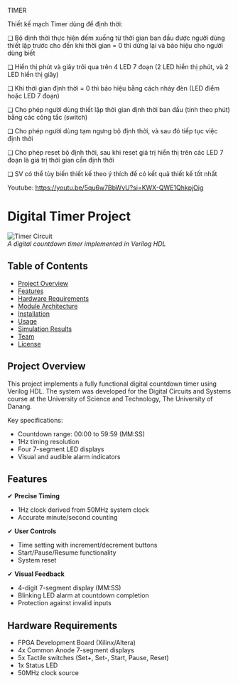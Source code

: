 TIMER


Thiết kế mạch Timer dùng để định thời:

❑ Bộ định thời thực hiện đếm xuống từ thời gian ban đầu được người
dùng thiết lập trước cho đến khi thời gian = 0 thì dừng lại và báo hiệu
cho người dùng biết

❑ Hiển thị phút và giây trôi qua trên 4 LED 7 đoạn (2 LED hiển thị phút,
và 2 LED hiển thị giây)

❑ Khi thời gian định thời = 0 thì báo hiệu bằng cách nháy đèn (LED
điểm hoặc LED 7 đoạn)

❑ Cho phép người dùng thiết lập thời gian định thời ban đầu (tính theo
phút) bằng các công tắc (switch)

❑ Cho phép người dùng tạm ngưng bộ định thời, và sau đó tiếp tục việc
định thời

❑ Cho phép reset bộ định thời, sau khi reset giá trị hiển thị trên các LED
7 đoạn là giá trị thời gian cần định thời

❑ SV có thể tùy biến thiết kế theo ý thích để có kết quả thiết kế tốt nhất

Youtube: https://youtu.be/5qu6w7BbWvU?si=KWX-QWE1QhkpjOig



# Digital Timer Project

![Timer Circuit](https://via.placeholder.com/400x200?text=Timer+Circuit)  
*A digital countdown timer implemented in Verilog HDL*

## Table of Contents
- [Project Overview](#project-overview)
- [Features](#features)
- [Hardware Requirements](#hardware-requirements)
- [Module Architecture](#module-architecture)
- [Installation](#installation)
- [Usage](#usage)
- [Simulation Results](#simulation-results)
- [Team](#team)
- [License](#license)

## Project Overview
This project implements a fully functional digital countdown timer using Verilog HDL. The system was developed for the Digital Circuits and Systems course at the University of Science and Technology, The University of Danang.

Key specifications:
- Countdown range: 00:00 to 59:59 (MM:SS)
- 1Hz timing resolution
- Four 7-segment LED displays
- Visual and audible alarm indicators

## Features
✔ **Precise Timing**  
- 1Hz clock derived from 50MHz system clock
- Accurate minute/second counting

✔ **User Controls**  
- Time setting with increment/decrement buttons
- Start/Pause/Resume functionality
- System reset

✔ **Visual Feedback**  
- 4-digit 7-segment display (MM:SS)
- Blinking LED alarm at countdown completion
- Protection against invalid inputs

## Hardware Requirements
- FPGA Development Board (Xilinx/Altera)
- 4x Common Anode 7-segment displays
- 5x Tactile switches (Set+, Set-, Start, Pause, Reset)
- 1x Status LED
- 50MHz clock source

